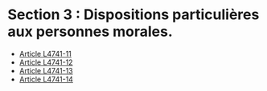 # Section 3 : Dispositions particulières aux personnes morales.

* [Article L4741-11](./LEGIARTI000024042043.md)
* [Article L4741-12](./LEGIARTI000006903431.md)
* [Article L4741-13](./LEGIARTI000006903432.md)
* [Article L4741-14](./LEGIARTI000006903433.md)
